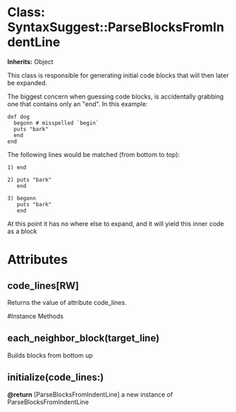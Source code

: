 # Class: SyntaxSuggest::ParseBlocksFromIndentLine
**Inherits:** Object
    

This class is responsible for generating initial code blocks that will then
later be expanded.

The biggest concern when guessing code blocks, is accidentally grabbing one
that contains only an "end". In this example:

    def dog
      begonn # misspelled `begin`
      puts "bark"
      end
    end

The following lines would be matched (from bottom to top):

    1) end

    2) puts "bark"
       end

    3) begonn
       puts "bark"
       end

At this point it has no where else to expand, and it will yield this inner
code as a block


# Attributes
## code_lines[RW] [](#attribute-i-code_lines)
Returns the value of attribute code_lines.


#Instance Methods
## each_neighbor_block(target_line) [](#method-i-each_neighbor_block)
Builds blocks from bottom up

## initialize(code_lines:) [](#method-i-initialize)

**@return** [ParseBlocksFromIndentLine] a new instance of ParseBlocksFromIndentLine

